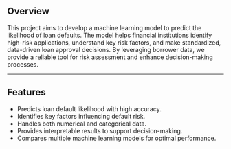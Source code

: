## Overview
This project aims to develop a machine learning model to predict the likelihood of loan defaults. The model helps financial institutions identify high-risk applications, understand key risk factors, and make standardized, data-driven loan approval decisions. By leveraging borrower data, we provide a reliable tool for risk assessment and enhance decision-making processes.

---

## Features
- Predicts loan default likelihood with high accuracy.
- Identifies key factors influencing default risk.
- Handles both numerical and categorical data.
- Provides interpretable results to support decision-making.
- Compares multiple machine learning models for optimal performance.

  
